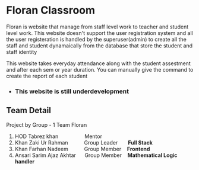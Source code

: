# Floran Classroom


  Floran is website that manage from staff level work to teacher and student level work.
  This website doesn't support the user registration system and all the user registeration is handled by the superuser(admin) to create all the staff and student dynamaically 
  from the database that store the student and staff identity
  
  This website takes everyday attendance along with the student assestment and after each sem or year duration. You can manually give the command to create the report of each
  student
 

- <h3>This website is still underdevelopment</h3>
 
 
 ## Team Detail
 Project by Group - 1 Team Floran
 <ol>
  <li>HOD Tabrez khan  &nbsp;&nbsp;&nbsp;&nbsp;&nbsp;&nbsp;&nbsp;&nbsp;&nbsp;&nbsp;&nbsp;&nbsp;&nbsp;&nbsp;&nbsp;&nbsp;&nbsp;Mentor</li>
  <li>Khan Zaki Ur Rahman &nbsp;&nbsp;&nbsp;&nbsp;&nbsp; &nbsp;&nbsp;&nbsp;     Group Leader &nbsp;&nbsp;&nbsp;&nbsp;&nbsp; <b>Full Stack</b></li>
  <li>Khan Farhan Nadeem    &nbsp;&nbsp;&nbsp;&nbsp;&nbsp;&nbsp;&nbsp;&nbsp;&nbsp;    Group Member &nbsp;&nbsp; <b>Frontend</b></li>
  <li>Ansari Sarim Ajaz Akhtar&nbsp;&nbsp;&nbsp;&nbsp;&nbsp;   Group Member &nbsp;&nbsp; <b>Mathematical Logic handler</b></li>
</ol>
